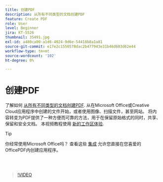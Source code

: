 ```yaml
---
title: 创建PDF
description: 从所有不同类型的文档创建PDF
feature: Create PDF
role: User
level: Beginner
jira: KT-5526
thumbnail: 35491.jpg
exl-id: a480ca00-a1d6-4024-9d6e-54418b8a1a81
source-git-commit: e17e2c1550578dac2b477943e31b46d603d62e44
workflow-type: tm+mt
source-wordcount: '102'
ht-degree: 0%

---
```


# 创建PDF

了解如何 [从所有不同类型的文档创建PDF](https://www.adobe.com/acrobat/online/convert-pdf.html). 从在Microsoft Office或Creative Cloud应用程序中创建的文件开始，或者使用图像、扫描文件，甚至网站。 将内容转变为PDF提供了一种方便而可靠的方法，用于在保留原始格式的同时，共享、保留和安全文档。 本视频教程使用 [新的工作区体验](new-workspace.md).

>[!TIP]
>
>你经常使用Microsoft Office吗？ 查看这些 [集成](../integrate/integrate-overview.md#microsoft) 允许您直接在您喜爱的OfficePDF内创建应用程序。

<br> 

>[!VIDEO](https://video.tv.adobe.com/v/35491?quality=12&learn=on&hidetitle=true)